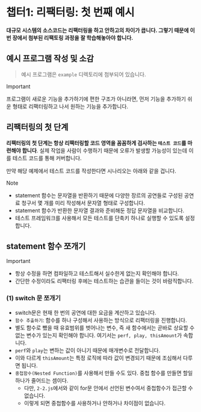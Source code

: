 # 챕터1: 리팩터링: 첫 번째 예시

**대규모 시스템의 소스코드는 리팩터링을 하고 안하고의 차이가 큽니다. 그렇기 때문에 이번 장에서 첨부된 리팩토링 과정을 잘 학습해놓아야 합니다.**

## 예시 프로그램 작성 및 소감

> 예시 프로그램은 `example` 디렉토리에 첨부되어 있습니다.

> [!IMPORTANT]
>
> 프로그램이 새로운 기능을 추가하기에 편한 구조가 아니라면, 먼저 기능을 추가하기 쉬운 형태로 리팩터링하고 나서 원하는 기능을 추가합니다.

## 리팩터링의 첫 단계

**리팩터링의 첫 단계는 항상 리팩터링할 코드 영역을 꼼꼼하게 검사하는 `테스트 코드`를 마련해야 합니다**. 실제 작업을 사람이 수행하기 때문에 오류가 발생할 가능성이 있는데 이를 테스트 코드를 통해 커버합니다.

만약 해당 예제에서 테스트 코드를 작성한다면 시나리오는 아래와 같을 겁니다.

> [!NOTE]
>
> - statement 함수는 문자열을 반환하기 때문에 다양한 장르의 공연들로 구성된 공연료 청구서 몇 개를 미리 작성해서 문자열 형태로 구성합니다.
> - statement 함수가 반환한 문자열 결과와 준비해둔 정답 문자열을 비교합니다.
> - 테스트 프레임워크를 사용해서 모든 테스트를 단축키 하나로 실행할 수 있도록 설정합니다.

## statement 함수 쪼개기

> [!IMPORTANT]
>
> - 항상 수정을 하면 컴파일하고 테스트해서 실수한게 없는지 확인해야 합니다.
> - 간단한 수정이라도 리팩터링 후에는 테스트하는 습관을 들이는 것이 바람직합니다.

### (1) switch 문 쪼개기

- switch문은 현재 한 번의 공연에 대한 요금을 계산하고 있습니다.
- `함수 추출하기`: 함수를 하나 구성해서 사용하는 방식으로 리팩터링을 진행합니다.
- 별도 함수로 뺐을 때 유효범위를 벗어나는 변수, 즉 새 함수에서는 곧바로 상요할 수 없는 변수가 있는지 확인해야 합니다. 여기서는 `perf, play, thisAmount`가 속합니다.
- `perf`와 `play`는 변하는 값이 아니기 때문에 매개변수로 전달합니다.
- 이와 다르게 `thisAmount`는 특정 로직에 따라 값이 변경되기 때문에 조심해서 다루면 됩니다.
- `중첩함수(Nested Function)`를 사용해서 만들 수도 있다. 중첩 함수를 만들면 할일 하나가 줄어드는 셈이다.
  - 다만, `2-2.js`에서와 같이 for문 안에서 선언된 변수여서 중첩함수가 접근할 수 없습니다.
  - 이렇게 되면 중첩함수를 사용하거나 안하거나 차이점이 없습니다.

